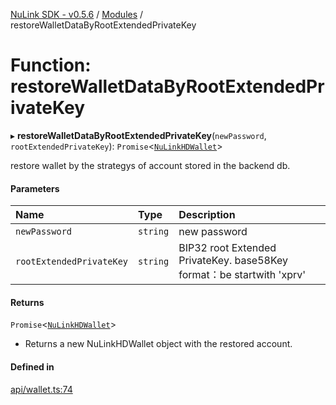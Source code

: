 [NuLink SDK - v0.5.6](../README.md) / [Modules](../modules.md) / restoreWalletDataByRootExtendedPrivateKey

# Function: restoreWalletDataByRootExtendedPrivateKey

▸ **restoreWalletDataByRootExtendedPrivateKey**(`newPassword`, `rootExtendedPrivateKey`): `Promise`<[`NuLinkHDWallet`](../classes/NuLinkHDWallet.md)\>

restore wallet by the strategys of account stored in the backend db.

#### Parameters

| Name | Type | Description |
| :------ | :------ | :------ |
| `newPassword` | `string` | new password |
| `rootExtendedPrivateKey` | `string` | BIP32 root Extended PrivateKey. base58Key format：be startwith 'xprv' |

#### Returns

`Promise`<[`NuLinkHDWallet`](../classes/NuLinkHDWallet.md)\>

- Returns a new NuLinkHDWallet object with the restored account.

#### Defined in

[api/wallet.ts:74](https://github.com/NuLink-network/nulink-sdk/blob/9e77a59/src/api/wallet.ts#L74)
